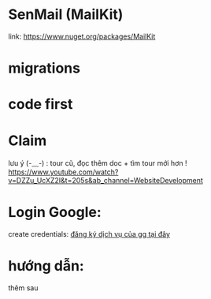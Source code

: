 # SenMail (MailKit)
link: https://www.nuget.org/packages/MailKit
# migrations
# code first
# Claim
lưu ý (-⁠﹏⁠-) : tour cũ, đọc thêm doc + tìm tour mới hơn  ! </br>
https://www.youtube.com/watch?v=DZZu_UcXZ2I&t=205s&ab_channel=WebsiteDevelopment
# Login Google:
create credentials:
[đăng ký dịch vụ của gg tại đây](https://console.cloud.google.com/apis/credentials)
# hướng dẫn:
thêm sau
